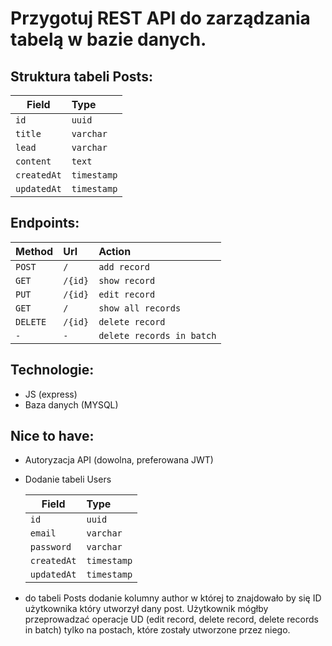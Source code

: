 # Przygotuj REST API do zarządzania tabelą w bazie danych.

## Struktura tabeli Posts:

| Field         | Type          |
| ------------- |:------------- |
| ``id``        | ``uuid``      |
| ``title``     | ``varchar``   |
| ``lead``      | ``varchar``   |
| ``content``   | ``text``      |
| ``createdAt`` | ``timestamp`` |
| ``updatedAt`` | ``timestamp`` |

## Endpoints:

| Method     | Url       | Action                      |
| ---------- |:--------- |:--------------------------- |
| ``POST``   | ``/``     | ``add record``              |
| ``GET``    | ``/{id}`` | ``show record``             |
| ``PUT``    | ``/{id}`` | ``edit record``             |
| ``GET``    | ``/``     | ``show all records``        |
| ``DELETE`` | ``/{id}`` | ``delete record``           |
| ``-``      | ``-``     | ``delete records in batch`` |

## Technologie:
- JS (express)
- Baza danych (MYSQL)

## Nice to have:
- Autoryzacja API (dowolna, preferowana JWT)
- Dodanie tabeli Users

    | Field         | Type          |
    | ------------- |:------------- |
    | ``id``        | ``uuid``      |
    | ``email``     | ``varchar``   |
    | ``password``  | ``varchar``   |
    | ``createdAt`` | ``timestamp`` |
    | ``updatedAt`` | ``timestamp`` |

- do tabeli Posts dodanie kolumny author w której to znajdowało by się ID użytkownika który utworzył dany post. Użytkownik mógłby przeprowadzać operacje UD (edit record, delete record, delete records in batch) tylko na postach, które zostały utworzone przez niego.